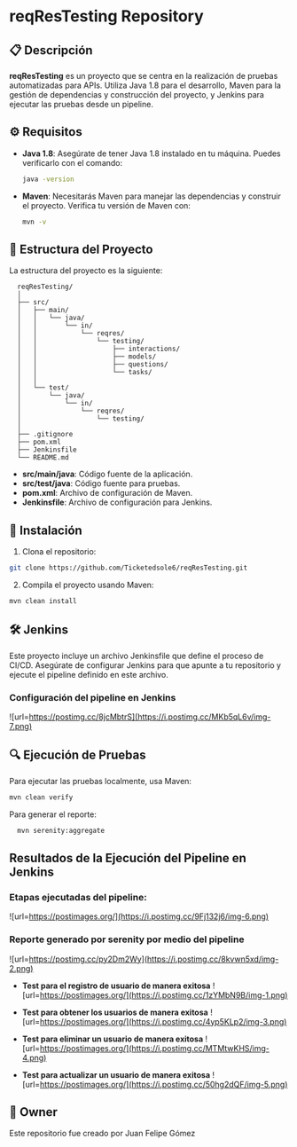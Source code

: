 # reqResTesting Repository

## 📋 Descripción

**reqResTesting** es un proyecto que se centra en la realización de pruebas automatizadas para APIs. Utiliza Java 1.8
para el desarrollo, Maven para la gestión de dependencias y construcción del proyecto, y Jenkins para ejecutar las pruebas desde un pipeline.

## ⚙️ Requisitos

- **Java 1.8**: Asegúrate de tener Java 1.8 instalado en tu máquina. Puedes verificarlo con el comando:
  ```sh
  java -version
  ```

- **Maven**: Necesitarás Maven para manejar las dependencias y construir el proyecto. Verifica tu versión de Maven con:
  ```sh
  mvn -v
  ```
  
## 📂 Estructura del Proyecto
  La estructura del proyecto es la siguiente:

  ```text
    reqResTesting/
    │
    ├── src/
    │   ├── main/
    │   │   └── java/
    │   │       └── in/
    │   │           └── reqres/
    │   │               └── testing/
    │   │                   ├── interactions/
    │   │                   ├── models/
    │   │                   ├── questions/
    │   │                   └── tasks/
    │   │
    │   └── test/
    │       └── java/
    │           └── in/
    │               └── reqres/
    │                   └── testing/
    │
    ├── .gitignore
    ├── pom.xml
    ├── Jenkinsfile
    └── README.md
  ```

- **src/main/java**: Código fuente de la aplicación.
- **src/test/java**: Código fuente para pruebas.
- **pom.xml**: Archivo de configuración de Maven.
- **Jenkinsfile**: Archivo de configuración para Jenkins.

## 🚀 Instalación
1. Clona el repositorio:
  ```sh
  git clone https://github.com/Ticketedsole6/reqResTesting.git
  ```
2. Compila el proyecto usando Maven:
  ```sh
  mvn clean install
  ```

## 🛠️ Jenkins
Este proyecto incluye un archivo Jenkinsfile que define el proceso de CI/CD. Asegúrate de configurar Jenkins para que
apunte a tu repositorio y ejecute el pipeline definido en este archivo.

### Configuración del pipeline en Jenkins
![url=https://postimg.cc/8jcMbtrS](https://i.postimg.cc/MKb5qL6v/img-7.png)


## 🔍 Ejecución de Pruebas
Para ejecutar las pruebas localmente, usa Maven:

  ```sh
  mvn clean verify
  ```

Para generar el reporte:

```sh
  mvn serenity:aggregate
  ```

## Resultados de la Ejecución del Pipeline en Jenkins
### **Etapas ejecutadas del pipeline:**
![url=https://postimages.org/](https://i.postimg.cc/9Fj132j6/img-6.png)
### **Reporte generado por serenity por medio del pipeline**
![url=https://postimg.cc/py2Dm2Wy](https://i.postimg.cc/8kvwn5xd/img-2.png)

- **Test para el registro de usuario de manera exitosa**
![url=https://postimages.org/](https://i.postimg.cc/1zYMbN9B/img-1.png)


- **Test para obtener los usuarios de manera exitosa**
![url=https://postimages.org/](https://i.postimg.cc/4yp5KLp2/img-3.png)


- **Test para eliminar un usuario de manera exitosa**
![url=https://postimages.org/](https://i.postimg.cc/MTMtwKHS/img-4.png)


- **Test para actualizar un usuario de manera exitosa**
![url=https://postimages.org/](https://i.postimg.cc/50hg2dQF/img-5.png)

## 📧 Owner
Este repositorio fue creado por Juan Felipe Gómez